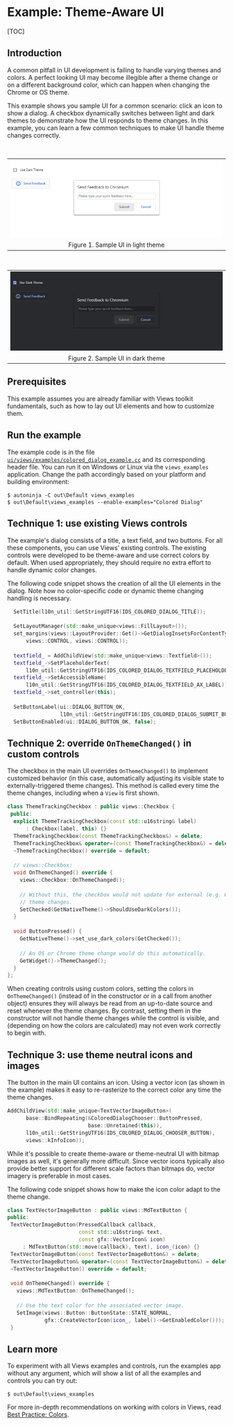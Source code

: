 # Example: Theme-Aware UI

[TOC]

## Introduction

A common pitfall in UI development is failing to handle varying themes and
colors. A perfect looking UI may become illegible after a theme change or on a
different background color, which can happen when changing the Chrome or OS
theme.

This example shows you sample UI for a common scenario: click an icon to show
a dialog. A checkbox dynamically switches between light and dark themes to
demonstrate how the UI responds to theme changes. In this example, you can
learn a few common techniques to make UI handle theme changes correctly.

&nbsp;

|                                              |
|                :---:                         |
| ![Light theme UI](theme_aware_light.png)     |
| Figure 1. Sample UI in light theme           |

&nbsp;

|                                              |
|                :---:                         |
| ![Dark theme UI](theme_aware_dark.png)       |
| Figure 2. Sample UI in dark theme            |


## Prerequisites

This example assumes you are already familiar with Views toolkit fundamentals,
such as how to lay out UI elements and how to customize them.


## Run the example

The example code is in the file
[`ui/views/examples/colored_dialog_example.cc`](https://source.chromium.org/chromium/chromium/src/+/master:ui/views/examples/colored_dialog_example.cc)
and its corresponding header file. You can run it on Windows or Linux via
the `views_examples` application. Change the path accordingly based on your
platform and building environment:


``` shell
$ autoninja -C out\Default views_examples
$ out\Default\views_examples --enable-examples="Colored Dialog"
```


## Technique 1: use existing Views controls

The example's dialog consists of a title, a text field, and two buttons.
For all these components, you can use Views’ existing controls. The existing
controls were developed to be theme-aware and use correct colors by default.
When used appropriately, they should require no extra effort to handle dynamic
color changes.

The following code snippet shows the creation of all the UI elements in the
dialog. Note how no color-specific code or dynamic theme changing handling
is necessary.


``` cpp
  SetTitle(l10n_util::GetStringUTF16(IDS_COLORED_DIALOG_TITLE));

  SetLayoutManager(std::make_unique<views::FillLayout>());
  set_margins(views::LayoutProvider::Get()->GetDialogInsetsForContentType(
      views::CONTROL, views::CONTROL));

  textfield_ = AddChildView(std::make_unique<views::Textfield>());
  textfield_->SetPlaceholderText(
      l10n_util::GetStringUTF16(IDS_COLORED_DIALOG_TEXTFIELD_PLACEHOLDER));
  textfield_->SetAccessibleName(
      l10n_util::GetStringUTF16(IDS_COLORED_DIALOG_TEXTFIELD_AX_LABEL));
  textfield_->set_controller(this);

  SetButtonLabel(ui::DIALOG_BUTTON_OK,
                 l10n_util::GetStringUTF16(IDS_COLORED_DIALOG_SUBMIT_BUTTON));
  SetButtonEnabled(ui::DIALOG_BUTTON_OK, false);
```


## Technique 2: override `OnThemeChanged()` in custom controls

The checkbox in the main UI overrides `OnThemeChanged()` to implement
customized behavior (in this case, automatically adjusting its visible state
to externally-triggered theme changes).  This method is called every time the
theme changes, including when a `View` is first shown.


``` cpp
class ThemeTrackingCheckbox : public views::Checkbox {
 public:
  explicit ThemeTrackingCheckbox(const std::u16string& label)
      : Checkbox(label, this) {}
  ThemeTrackingCheckbox(const ThemeTrackingCheckbox&) = delete;
  ThemeTrackingCheckbox& operator=(const ThemeTrackingCheckbox&) = delete;
  ~ThemeTrackingCheckbox() override = default;

  // views::Checkbox:
  void OnThemeChanged() override {
    views::Checkbox::OnThemeChanged();

    // Without this, the checkbox would not update for external (e.g. OS-driven)
    // theme changes.
    SetChecked(GetNativeTheme()->ShouldUseDarkColors());
  }

  void ButtonPressed() {
    GetNativeTheme()->set_use_dark_colors(GetChecked());

    // An OS or Chrome theme change would do this automatically.
    GetWidget()->ThemeChanged();
  }
};
```


When creating controls using custom colors, setting the colors in
`OnThemeChanged()` (instead of in the constructor or in a call from another
object) ensures they will always be read from an up-to-date source and reset
whenever the theme changes. By contrast, setting them in the constructor will
not handle theme changes while the control is visible, and (depending on how
the colors are calculated) may not even work correctly to begin with.


## Technique 3: use theme neutral icons and images

The button in the main UI contains an icon. Using a vector icon (as shown in
the example) makes it easy to re-rasterize to the correct color any time the
theme changes.


``` cpp
AddChildView(std::make_unique<TextVectorImageButton>(
      base::BindRepeating(&ColoredDialogChooser::ButtonPressed,
                          base::Unretained(this)),
      l10n_util::GetStringUTF16(IDS_COLORED_DIALOG_CHOOSER_BUTTON),
      views::kInfoIcon));
```

While it's possible to create theme-aware or theme-neutral UI with bitmap
images as well, it's generally more difficult. Since vector icons typically
also provide better support for different scale factors than bitmaps do,
vector imagery is preferable in most cases.

The following code snippet shows how to make the icon color adapt to the theme
change.

``` cpp
class TextVectorImageButton : public views::MdTextButton {
public:
 TextVectorImageButton(PressedCallback callback,
                       const std::u16string& text,
                       const gfx::VectorIcon& icon)
     : MdTextButton(std::move(callback), text), icon_(icon) {}
 TextVectorImageButton(const TextVectorImageButton&) = delete;
 TextVectorImageButton& operator=(const TextVectorImageButton&) = delete;
 ~TextVectorImageButton() override = default;

 void OnThemeChanged() override {
   views::MdTextButton::OnThemeChanged();

   // Use the text color for the associated vector image.
   SetImage(views::Button::ButtonState::STATE_NORMAL,
            gfx::CreateVectorIcon(icon_, label()->GetEnabledColor()));
 }
```


## Learn more

To experiment with all Views examples and controls, run the examples app
without any argument, which will show a list of all the examples and controls
you can try out:


``` shell
$ out\Default\views_examples
```

For more in-depth recommendations on working with colors in Views, read
[Best Practice: Colors](https://chromium.googlesource.com/chromium/src/+/HEAD/docs/ui/learn/bestpractices/colors.md).

